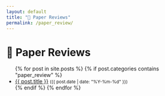 ```yaml
---
layout: default
title: "📄 Paper Reviews"
permalink: /paper_review/
---
```


<h1>📄 Paper Reviews</h1>

<ul>
  {% for post in site.posts %}
    {% if post.categories contains "paper_review" %}
      <li>
        <a href="{{ post.url }}">{{ post.title }}</a> <small>({{ post.date | date: "%Y-%m-%d" }})</small>
      </li>
    {% endif %}
  {% endfor %}
</ul>
